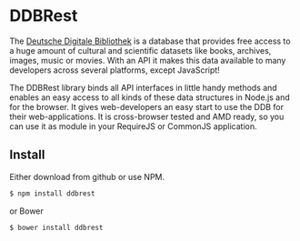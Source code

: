 DDBRest
=======

The [Deutsche Digitale Bibliothek](https://deutsche-digitale-bibliothek.de) is a database
that provides free access to a huge amount of cultural and scientific datasets like books,
archives, images, music or movies. With an API it makes this data available to many developers
across several platforms, except JavaScript!

The DDBRest library binds all API interfaces in little handy methods and enables an easy access
to all kinds of these data structures in Node.js and for the browser. It gives web-developers
an easy start to use the DDB for their web-applications. It is cross-browser tested and AMD
ready, so you can use it as module in your RequireJS or CommonJS application.

## Install

Either download from github or use NPM.

```sh
$ npm install ddbrest
```

or Bower

```sh
$ bower install ddbrest
```